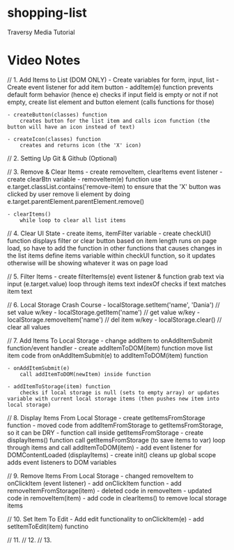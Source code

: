 # shopping-list

Traversy Media Tutorial

# Video Notes

// 1. Add Items to List (DOM ONLY)
     - Create variables for form, input, list
     - Create event listener for add item button 
     - addItem(e) function
        prevents default form behavior (hence e)
        checks if input field is empty or not
        if not empty, create list element and button element (calls functions for those)

    - createButton(classes) function
        creates button for the list item and calls icon function (the button will have an icon instead of text)

    - createIcon(classes) function
        creates and returns icon (the 'X' icon)
    
// 2. Setting Up Git & Github (Optional)

// 3. Remove & Clear Items
    - create removeItem, clearItems event listener
    - create clearBtn variable
    - removeItem(e) function
        use e.target.classList.contains('remove-item) to ensure that the 'X' button was clicked by user
        remove li element by doing e.target.parentElement.parentElement.remove()

    - clearItems()
        while loop to clear all list items
    
// 4. Clear UI State
    - create items, itemFilter variable
    - create checkUI() function
        displays filter or clear button based on item length
        runs on page load, so have to add the function in other functions that causes changes in the list items
        define items variable within checkUI function, so it updates otherwise will be showing whatever it was on page load

// 5. Filter Items
    - create filterItems(e) event listener & function
        grab text via input (e.target.value)
        loop through items text
        indexOf checks if text matches item text

// 6. Local Storage Crash Course
    - localStorage.setItem('name', 'Dania') // set value w/key
    - localStorage.getItem('name') // get value w/key
    - localStorage.removeItem('name') // del item w/key
    - localStorage.clear() // clear all values

// 7. Add Items To Local Storage
    - change addItem to onAddItemSubmit function/event handler
    - create addItemToDOM(item) function
        move list item code from onAddItemSubmit(e) to addItemToDOM(item) function
    
    - onAddItemSubmit(e)
        call addItemToDOM(newItem) inside function

    - addItemToStorage(item) function
        checks if local storage is null (sets to empty array) or updates variable with current local storage items (then pushes new item into local storage)

// 8. Display Items From Local Storage
    - create getItemsFromStorage function
        - moved code from addItemFromStorage to     getItemsFromStorage, so it can be DRY
        - function call inside getItemsFromStorage
    - create displayItems() function
        call getItemsFromStorage (to save items to var)
        loop through items and call addItemToDOM(item)
    - add event listener for DOMContentLoaded (displayItems)
    - create init()
        cleans up global scope
        adds event listeners to DOM variables

// 9. Remove Items From Local Storage
    - changed removeItem to onClickItem (event listener)
    - add onClickItem function
    - add removeItemFromStorage(item)
    - deleted code in removeItem
    - updated code in removeItem(item)
    - add code in clearItems() to remove local storage items

// 10. Set Item To Edit
    - Add edit functionality to onClickItem(e)
    - add setItemToEdit(item) functino

// 11.
// 12.
// 13.